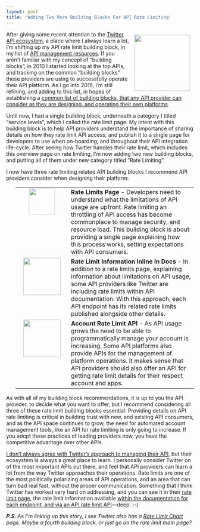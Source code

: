 ```yaml
---
layout: post
title: 'Adding Two More Building Blocks For API Rate Limiting'
---
```

<p><img style="padding: 10px;" src="http://kinlane-productions.s3.amazonaws.com/api-evangelist-site/blog/bw-speed-limit-blank.jpg" alt="" width="150" align="right" /></p>
<p>After giving some recent attention to the <a href="https://dev.twitter.com/">Twitter API ecosystem</a>, a place where I always learn a lot, I&rsquo;m shifting up my API rate limit building block, in my list of <a title="API Management" href="http://management.apievangelist.com">API management resources</a>. If you aren&rsquo;t familiar with my concept of &ldquo;building blocks&rdquo;, in 2010 I started looking at the top APIs, and tracking on the common &ldquo;building blocks&rdquo; these providers are using to successfully operate their API platform. As I go into 2015, I&rsquo;m still refining, and adding to this list, in hopes of establishing a <a href="http://management.apievangelist.com/building-blocks.html">common list of building blocks, that any API provider can consider as they are designing, and operating their own platforms</a>.</p>
<p>Until now, I had a single building block, underneath a category I titled &ldquo;service levels&rdquo;, which I called the rate limit page. My intent with this building block is to help API providers understand the importance of sharing details on how they rate limit API access, and publish it to a single page for developers to use when on-boarding, and throughout their API integration life-cycle. After seeing how Twitter handles their rate limit, which includes this overview page on rate limiting, I&rsquo;m now adding two new building blocks, and putting all of them under new category titled &ldquo;Rate Limiting&rdquo;.</p>
<p>I now have three rate limiting related API building blocks I recommend API providers consider when designing their platform:</p>
<table style="padding-left: 25px;" cellspacing="2" cellpadding="3" width="90%">
<tbody>
<tr>
<td width="125" align="center" valign="top"><img src="http://kinlane-productions.s3.amazonaws.com/api-evangelist-site/building-blocks/bw-speed-limit.jpeg" alt="" width="70" /></td>
<td align="left" valign="middle"><strong>Rate Limits Page</strong>&nbsp;- Developers need to understand what the limitations of API usage are upfront. Rate limiting an throttling of API access has become commonplace to manage security, and resource load. This building block is about providing a single page explaining how this process works, setting expectations with API consumers.</td>
</tr>
<tr>
<td width="125" align="center" valign="top"><img src="http://kinlane-productions.s3.amazonaws.com/api-evangelist-site/building-blocks/bw-documentation-inline-rate-limits.png" alt="" width="100" /></td>
<td align="left" valign="middle"><strong>Rate Limit Information Inline In Docs</strong>&nbsp;- In addition to a rate limits page, explaining information about limitations on API usage, some API providers like Twitter are including rate limits within API documentation. With this approach, each API endpoint has its related rate limits published alongside other details.</td>
</tr>
<tr>
<td width="125" align="center" valign="top"><img src="http://kinlane-productions.s3.amazonaws.com/api-evangelist-site/building-blocks/bw-rate-limit-api.png" alt="" width="100" /></td>
<td align="left" valign="middle"><strong>Account Rate Limit API</strong>&nbsp;- As API usage grows the need to be able to programmatically manage your account is increasing. Some API platforms also provide APIs for the management of platform operations. It makes sense that API providers should also offer an API for getting rate limit details for their respect account and apps.</td>
</tr>
</tbody>
</table>
<p>As with all of my building block recommendations, it is up to you the API provider, to decide what you want to offer, but I recommend considering all three of these rate limit building blocks essential. Providing details on API rate limiting is critical in building trust with new, and existing API consumers, and as the API space continues to grow, the need for automated account management tools, like an API for rate limiting is only going to increase. If you adopt these practices of leading providers now, you have the competitive advantage over other APIs.</p>
<p><a href="http://apievangelist.com/2012/06/29/twitter-continues-to-restrict-access-to-our-tweets/">I don&rsquo;t always agree with Twitter&rsquo;s approach to managing their API</a>, but their ecosystem is always a great place to learn. I personally consider Twitter on of the most important APIs out there, and feel that API providers can learn a lot from the way Twitter approaches their operations. Rate limits are one of the most politically polarizing areas of API operations, and an area that can turn bad real fast, without the proper communication. Something that I think Twitter has worked very hard on addressing, and you can see it in their <a href="https://dev.twitter.com/rest/public/rate-limiting">rate limit page</a>, the rate limit information available <a href="https://dev.twitter.com/rest/reference/get/application/rate_limit_status">within the documentation for each endpoint, and via an API rate limit API</a>&mdash;deep. ;-)</p>
<p><em><strong>P.S. </strong>As I'm linking up this story, I see Twitter also has a <a href="https://dev.twitter.com/rest/public/rate-limits">Rate Limit Chart</a> page. Maybe a fourth building block, or just go on the rate limit main page?</em></p>